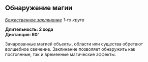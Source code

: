 ## Обнаружение магии

*[Божественное заклинание](../divine.md) 1-го круга*

**Длительность: 2 хода**  
**Дистанция: 60’**

Зачарованные магией объекты, области или существа обретают волшебное свечение. Заклинание позволяет обнаружить как постоянные, так и временные магические эффекты.